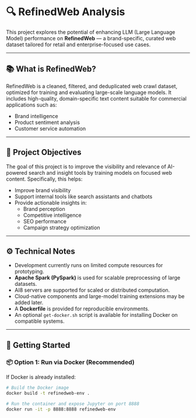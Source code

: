 # 🔍 RefinedWeb Analysis

This project explores the potential of enhancing LLM (Large Language Model) performance on **RefinedWeb** — a brand-specific, curated web dataset tailored for retail and enterprise-focused use cases.

---

## 📚 What is RefinedWeb?

RefinedWeb is a cleaned, filtered, and deduplicated web crawl dataset, optimized for training and evaluating large-scale language models. It includes high-quality, domain-specific text content suitable for commercial applications such as:

- Brand intelligence
- Product sentiment analysis
- Customer service automation

---

## 🎯 Project Objectives

The goal of this project is to improve the visibility and relevance of AI-powered search and insight tools by training models on focused web content. Specifically, this helps:

- Improve brand visibility
- Support internal tools like search assistants and chatbots
- Provide actionable insights in:
  - Brand perception
  - Competitive intelligence
  - SEO performance
  - Campaign strategy optimization

---

## ⚙️ Technical Notes

- Development currently runs on limited compute resources for prototyping.
- **Apache Spark (PySpark)** is used for scalable preprocessing of large datasets.
- AI8 servers are supported for scaled or distributed computation.
- Cloud-native components and large-model training extensions may be added later.
- A **Dockerfile** is provided for reproducible environments.
- An optional `get-docker.sh` script is available for installing Docker on compatible systems.

---

## 🚀 Getting Started

### 📦 Option 1: Run via Docker (Recommended)

If Docker is already installed:

```bash
# Build the Docker image
docker build -t refinedweb-env .

# Run the container and expose Jupyter on port 8888
docker run -it -p 8888:8888 refinedweb-env
